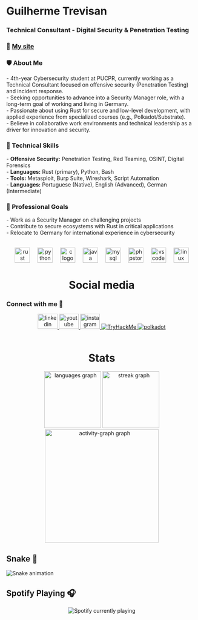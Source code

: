 <h1 align="left">Guilherme Trevisan</h1>
<h3 align="left">Technical Consultant - Digital Security & Penetration Testing</h3>

### 🔗 [My site](https://guilhermemontoya.pro/)

###

<h3 align="left">🛡️ About Me</h3>
<p align="left">
- 4th-year Cybersecurity student at PUCPR, currently working as a Technical Consultant focused on offensive security (Penetration Testing) and incident response.<br>
- Seeking opportunities to advance into a Security Manager role, with a long-term goal of working and living in Germany.<br>
- Passionate about using Rust for secure and low-level development, with applied experience from specialized courses (e.g., Polkadot/Substrate).<br>
- Believe in collaborative work environments and technical leadership as a driver for innovation and security.
</p>

<h3 align="left">🔧 Technical Skills</h3>
<p align="left">
- <b>Offensive Security:</b> Penetration Testing, Red Teaming, OSINT, Digital Forensics<br>
- <b>Languages:</b> Rust (primary), Python, Bash<br>
- <b>Tools:</b> Metasploit, Burp Suite, Wireshark, Script Automation<br>
- <b>Languages:</b> Portuguese (Native), English (Advanced), German (Intermediate)
</p>

<h3 align="left">🚀 Professional Goals</h3>
<p align="left">
- Work as a Security Manager on challenging projects<br>
- Contribute to secure ecosystems with Rust in critical applications<br>
- Relocate to Germany for international experience in cybersecurity
</p>

<br clear="both">

<div align="center">
  <!-- Linguagens -->
  <img src="https://skillicons.dev/icons?i=rust" height="40" alt="rust logo" />
  <img width="12" />
  <img src="https://cdn.jsdelivr.net/gh/devicons/devicon/icons/python/python-original.svg" height="40" alt="python logo" />
  <img width="12" />
  <img src="https://cdn.jsdelivr.net/gh/devicons/devicon/icons/c/c-original.svg" height="40" alt="c logo" />
  <img width="12" />
  <img src="https://cdn.jsdelivr.net/gh/devicons/devicon/icons/java/java-original.svg" height="40" alt="java logo" />
  <img width="12" />

  <!-- Outras ferramentas -->
  <img src="https://cdn.jsdelivr.net/gh/devicons/devicon/icons/mysql/mysql-original.svg" height="40" alt="mysql logo" />
  <img width="12" />
  <img src="https://cdn.jsdelivr.net/gh/devicons/devicon/icons/phpstorm/phpstorm-original.svg" height="40" alt="phpstorm logo" />
  <img width="12" />
  <img src="https://cdn.jsdelivr.net/gh/devicons/devicon/icons/vscode/vscode-original.svg" height="40" alt="vscode logo" />
  <img width="12" />
  <img src="https://cdn.jsdelivr.net/gh/devicons/devicon/icons/linux/linux-original.svg" height="40" alt="linux logo" />
</div>



<h1 align="center">Social media</h1>

### Connect with me 🔗

<div align="center">
  <a href="https://www.linkedin.com/in/guilherme-montoya-6b668b2b0/" target="_blank">
    <img src="https://raw.githubusercontent.com/maurodesouza/profile-readme-generator/master/src/assets/icons/social/linkedin/default.svg" width="52" height="40" alt="linkedin logo" />
  </a>
  <a href="https://www.youtube.com/@Yashic_?sub_confirmation=1" target="_blank">
    <img src="https://raw.githubusercontent.com/maurodesouza/profile-readme-generator/master/src/assets/icons/social/youtube/default.svg" width="52" height="40" alt="youtube logo" />
  </a>
  <a href="https://www.instagram.com/yashic_m/" target="_blank">
    <img src="https://raw.githubusercontent.com/maurodesouza/profile-readme-generator/master/src/assets/icons/social/instagram/default.svg" width="52" height="40" alt="instagram logo" />
  </a>
<a href="https://tryhackme.com/r/p/Yashic" target="_blank">
  <img src="https://img.shields.io/badge/TryHackMe-212C42?style=for-the-badge&logo=TryHackMe&logoColor=white" alt="TryHackMe">
</a>
<a href="https://polkadot.com/" target="_blank">
 	<img src="https://img.shields.io/badge/polkadot-E6007A?style=for-the-badge&logo=polkadot&logoColor=000" alt="polkadot">
</a>
</div>
<br clear="both">

<h1 align="center">Stats</h1>

<div align="center">
  <img src="https://github-readme-stats.vercel.app/api/top-langs?username=Yash1c&locale=en&hide_title=false&layout=compact&card_width=320&langs_count=5&theme=nightowl&hide_border=true&order=2" height="150" alt="languages graph" />
  <img src="https://streak-stats.demolab.com?user=Yash1c&locale=en&mode=daily&theme=blue-green&hide_border=false&border_radius=5&order=3" height="150" alt="streak graph" />
  <img src="https://github-readme-activity-graph.vercel.app/graph?username=Yash1c&radius=16&theme=tokyo-night&area=true&order=5&hide_border=true&hide_title=false&bg_color=040f0f" height="300" alt="activity-graph graph" />
</div>

## Snake 🐍

<img src="https://raw.githubusercontent.com/Yash1c/Yash1c/output/snake.svg" alt="Snake animation" />

## Spotify Playing 🎧

<div align="center">
  <img src="https://spotify-recently-played-readme.vercel.app/api?user=xkefgvn8q789alwdzlmtwrgkr" alt="Spotify currently playing" />
</div>

###


